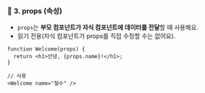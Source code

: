 ### 🔷 **3. props (속성)**

- `props`는 **부모 컴포넌트가 자식 컴포넌트에 데이터를 전달**할 때 사용해요.
- 읽기 전용(자식 컴포넌트가 props를 직접 수정할 수는 없어요).

```
function Welcome(props) {
  return <h1>안녕, {props.name}!</h1>;
}

// 사용
<Welcome name="철수" />

```